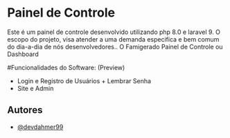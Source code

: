 
# Painel de Controle

Este é um painel de controle desenvolvido utilizando php 8.0 e laravel 9.
O escopo do projeto, visa atender a uma demanda especifica e bem comum do dia-a-dia de nós desenvolvedores..
O Famigerado Painel de Controle ou Dashboard 

#Funcionalidades do Software: (Preview)

- Login e Registro de Usuários + Lembrar Senha
- Site e Admin 
## Autores

- [@devdahmer99](https://www.github.com/devdahmer99)
